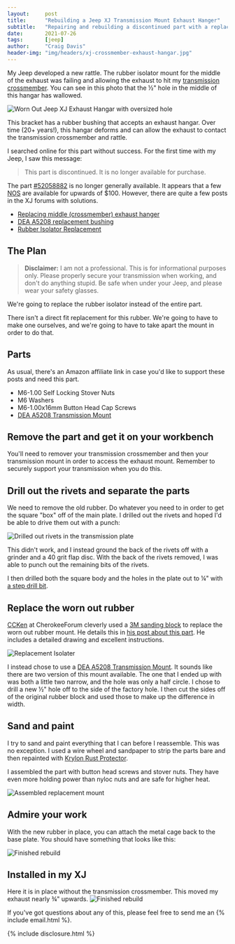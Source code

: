 ```yaml
---
layout:     post
title:      "Rebuilding a Jeep XJ Transmission Mount Exhaust Hanger"
subtitle:   "Repairing and rebuilding a discontinued part with a replacement bushing"
date:       2021-07-26
tags:       [jeep]
author:     "Craig Davis"
header-img: "img/headers/xj-crossmember-exhaust-hangar.jpg"
---
```


My Jeep developed a new rattle. The rubber isolator mount for the middle of the exhaust was failing and allowing the exhaust to hit my [transmission crossmember][crossmember]. You can see in this photo that the &frac12;" hole in the middle of this hangar has wallowed.

![Worn Out Jeep XJ Exhaust Hangar with oversized hole](/img/posts/xj-exhaust-hanger/worn-out-middle-hanger.jpg)

This bracket has a rubber bushing that accepts an exhaust hangar. Over time (20+ years!), this hangar deforms and can allow the exhaust to contact the transmission crossmember and rattle.

I searched online for this part without success. For the first time with my Jeep, I saw this message:

> This part is discontinued. It is no longer available for purchase.

The part [#52058882][mopar] is no longer generally available. It appears that a few [NOS][nos] are available for upwards of $100. However, there are quite a few posts in the XJ forums with solutions.

* [Replacing middle (crossmember) exhaust hanger][naxja]
* [DEA A5208 replacement bushing][bracket]
* [Rubber Isolator Replacement][flange]

## The Plan

> __Disclaimer:__ I am not a professional. This is for informational purposes only.
> Please properly secure your transmission when working, and don't do anything stupid. Be safe when under your Jeep, and please wear your safety glasses.

We're going to replace the rubber isolator instead of the entire part.

There isn't a direct fit replacement for this rubber. We're going to have to make one ourselves, and we're going to have to take apart the mount in order to do that.

## Parts

As usual, there's an Amazon affiliate link in case you'd like to support these posts and need this part.

* M6-1.00 Self Locking Stover Nuts
* M6 Washers
* M6-1.00x16mm Button Head Cap Screws
* [DEA A5208 Transmission Mount][mount]

## Remove the part and get it on your workbench

You'll need to remover your transmission crossmember and then your transmission mount in order to access the exhaust mount. Remember to securely support your transmission when you do this.

## Drill out the rivets and separate the parts

We need to remove the old rubber. Do whatever you need to in order to get the square "box" off of the main plate. I drilled out the rivets and hoped I'd be able to drive them out with a punch:

![Drilled out rivets in the transmission plate](/img/posts/xj-exhaust-hanger/drill-rivets.jpg)

This didn't work, and I instead ground the back of the rivets off with a grinder and a 40 grit flap disc. With the back of the rivets removed, I was able to punch out the remaining bits of the rivets.

I then drilled both the square body and the holes in the plate out to &frac14;" with [a step drill bit][step].

## Replace the worn out rubber

[CCKen][ccken] at CherokeeForum cleverly used a [3M sanding block][block] to replace the worn out rubber mount. He details this in [his post about this part][flange]. He includes a detailed drawing and excellent instructions.

![Replacement Isolater](/img/posts/xj-exhaust-hanger/replacement-isolator.jpg)

I instead chose to use a [DEA A5208 Transmission Mount][mount]. It sounds like there are two version of this mount available. The one that I ended up with was both a little two narrow, and the hole was only a half circle. I chose to drill a new &frac12;" hole off to the side of the factory hole. I then cut the sides off of the original rubber block and used those to make up the difference in width.

## Sand and paint

I try to sand and paint everything that I can before I reassemble. This was no exception. I used a wire wheel and sandpaper to strip the parts bare and then repainted with [Krylon Rust Protector][krylon].

I assembled the part with button head screws and stover nuts. They have even more holding power than nyloc nuts and are safe for higher heat.

![Assembled replacement mount](/img/posts/xj-exhaust-hanger/button-head-bolts.jpg)

## Admire your work

With the new rubber in place, you can attach the metal cage back to the base plate. You should have something that looks like this:

![Finished rebuild](/img/posts/xj-exhaust-hanger/xj-crossmember-exhaust-hangar.jpg)

## Installed in my XJ

Here it is in place without the transmission crossmember. This moved my exhaust nearly &frac34;" upwards.
![Finished rebuild](/img/posts/xj-exhaust-hanger/installed-middle-hanger.jpg)

If you've got questions about any of this, please feel free to send me an {% include email.html %}.

{% include disclosure.html %}

[mopar]: https://www.moparpartsoverstock.com/p/Jeep__/BRACKET-Transmission-Mount/6909293/52058882.html
[nos]: https://en.wikipedia.org/wiki/New_old_stock
[naxja]: https://www.naxja.org/forum/showthread.php?t=1087313
[bracket]: https://www.naxja.org/forum/showpost.php?p=246295353&postcount=27
[flange]: https://www.cherokeeforum.com/f2/flange-donut-wont-fit-236292/#post3394975
[mount]: https://amzn.to/3xd3JOw
[crossmember]: https://www.rustysoffroad.com/rustys-crossmembers-trail-tested-crossmember-1-drop-bundle.html
[step]: https://amzn.to/374FXt7
[ccken]: https://www.cherokeeforum.com/members/ccken-23176/
[block]: https://amzn.to/3zDPvrj
[krylon]: https://amzn.to/3zDoSmj
